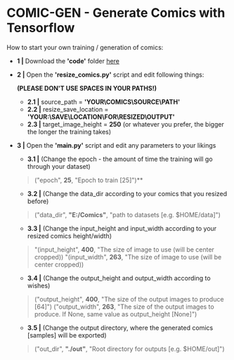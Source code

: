 # COMIC-GEN - Generate Comics with Tensorflow 

How to start your own training / generation of comics:

* **1 |** Download the **'code'** folder [here](https://github.com/ARGNZXT/comic-gen/releases/tag/v0.2-beta)

* **2 |** Open the **'resize_comics.py'** script and edit following things:

  **(PLEASE DON'T USE SPACES IN YOUR PATHS!)**

  * **2.1 |** source_path = **'YOUR\COMICS\SOURCE\PATH'**
  * **2.2 |** resize_save_location = **'YOUR:\\SAVE\\LOCATION\\FOR\\RESIZED\\OUTPUT'**
  * **2.3 |** target_image_height = **250** (or whatever you prefer, the bigger the longer the training takes)

* **3 |** Open the **'main.py'** script and edit any parameters to your likings

  * **3.1  |** (Change the epoch - the amount of time the training will go through your dataset)
  
  > ("epoch", **25**, "Epoch to train [25]")** 
  
  * **3.2  |** (Change the data_dir according to your comics that you resized before)
  
  > ("data_dir", **"E:/Comics"**, "path to datasets [e.g. $HOME/data]")
  
  
  * **3.3  |** (Change the input_height and input_width according to your resized comics height/width)
  
  > "(input_height", **400**, "The size of image to use (will be center cropped))
  > "(input_width", **263**, "The size of image to use (will be center cropped))
  
   * **3.4  |** (Change the output_height and output_width according to wishes)
   
  > ("output_height", **400**, "The size of the output images to produce [64]")
  > ("output_width", **263**, "The size of the output images to produce. If None, same value as output_height [None]")
                
   * **3.5  |** (Change the output directory, where the generated comics [samples] will be exported)  
                
  > ("out_dir", **"./out"**, "Root directory for outputs [e.g. $HOME/out]")


